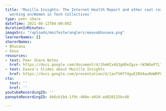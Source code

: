 ```yaml
---
title: 'Mozilla Insights: The Internet Health Report and other cool research we''re
  working on/Women in Tech Collectives'
type: peer share
dateTime: 2021-08-12T04:00:00Z
durationInMinutes: 
imageSrc: "/uploads/mozfestwranglers/eeavabhuvana.png"
learnerNames: []
sharerNames:
- Bhuvana
- Eeva
resources:
- text: Peer Share Notes
  href: https://docs.google.com/document/d/1hmHIx4G3gHDeZgxx-rW3WGeP7LTEsETkv1Pyj9EZaXM/edit
- text: Eeava's Slides about Mozilla Insights
  href: https://docs.google.com/presentation/d/1anTVHf74guEINVAauRmWRPCBFWAbh8IQn0rdvMNWcBM/edit?usp=sharing
cta:
  text: ''
  href: ''
youtubeRecordingID: ''
panoptoRecordingID: 4b6cb1bd-1f9c-400e-a910-ad820125bc48

---
```

